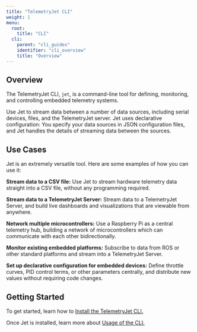 ```yaml
---
title: "TelemetryJet CLI"
weight: 1
menu:
  root:
    title: "CLI"
  cli:
    parent: "cli_guides"
    identifier: "cli_overview"
    title: "Overview"
---
```


## Overview

The TelemetryJet CLI, `jet`, is a command-line tool for defining, monitoring, and controlling embedded telemetry systems.

Use Jet to stream data between a number of data sources, including serial devices, files, and the TelemetryJet server. Jet uses declarative configuration: You specify your data sources in JSON configuration files, and Jet handles the details of streaming data between the sources.

## Use Cases

Jet is an extremely versatile tool. Here are some examples of how you can use it:

**Stream data to a CSV file:** Use Jet to stream hardware telemetry data straight into a CSV file, without any programming required.

**Stream data to a TelemetryJet Server:** Stream data to a TelemetryJet Server, and build live dashboards and visualizations that are viewable from anywhere.

**Network multiple microcontrollers:** Use a Raspberry Pi as a central telemetry hub, building a network of microcontrollers which can communicate with each other bidirectionally.

**Monitor existing embedded platforms:** Subscribe to data from ROS or other standard platforms and stream into a TelemetryJet Server.

**Set up declarative configuration for embedded devices:** Define throttle curves, PID control terms, or other parameters centrally, and distribute new values without requiring code changes.

## Getting Started

To get started, learn how to [Install the TelemetryJet CLI.](/cli/guides/installation/)

Once Jet is installed, learn more about [Usage of the CLI.](/cli/guides/usage/)